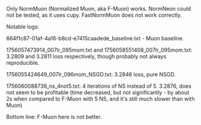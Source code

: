 Only NormMuon (Normalized Muon, aka F-Muon) works. NormNeon could not be tested, as it uses cupy. FastNormMuon does not work correctly.


Notable logs:

664f1c87-01af-4a16-b8cd-e7415caadede_baseline.txt - Muon baseline.

1756057473914_007lr_095mom.txt and 1756058551408_007lr_095mom.txt: 3.2809 and 3.2811 loss respectively, though probably not always reproducible.

1756055424649_007lr_096mom_NSGD.txt: 3.2846 loss, pure NSGD.

1756060088739_ns_4not5.txt: 4 iterations of NS instead of 5. 3.2876, does not seem to be profitable (time decreased, but not significantly - by about 2s when compared to F-Muon with 5 NS, and it's still much slower than with Muon)

Bottom line: F-Muon here is not better.